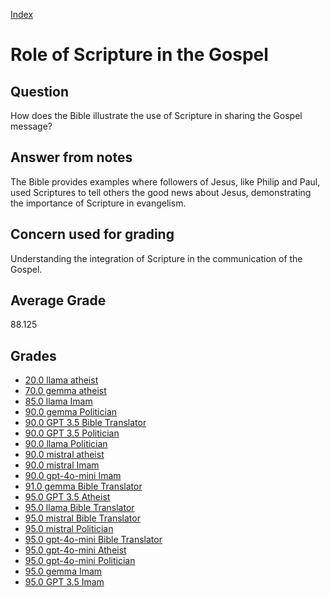 
[Index](../../index.md)
# Role of Scripture in the Gospel
## Question
How does the Bible illustrate the use of Scripture in sharing the Gospel message?

## Answer from notes
The Bible provides examples where followers of Jesus, like Philip and Paul, used Scriptures to tell others the good news about Jesus, demonstrating the importance of Scripture in evangelism.

## Concern used for grading
Understanding the integration of Scripture in the communication of the Gospel.

## Average Grade
88.125

## Grades
 * [20.0 llama atheist](../answers/llama_atheist/Role_of_Scripture_in_the_Gospel.md)
 * [70.0 gemma atheist](../answers/gemma_atheist/Role_of_Scripture_in_the_Gospel.md)
 * [85.0 llama Imam](../answers/llama_Imam/Role_of_Scripture_in_the_Gospel.md)
 * [90.0 gemma Politician](../answers/gemma_Politician/Role_of_Scripture_in_the_Gospel.md)
 * [90.0 GPT 3.5 Bible Translator](../answers/GPT_3.5_Bible_Translator/Role_of_Scripture_in_the_Gospel.md)
 * [90.0 GPT 3.5 Politician](../answers/GPT_3.5_Politician/Role_of_Scripture_in_the_Gospel.md)
 * [90.0 llama Politician](../answers/llama_Politician/Role_of_Scripture_in_the_Gospel.md)
 * [90.0 mistral atheist](../answers/mistral_atheist/Role_of_Scripture_in_the_Gospel.md)
 * [90.0 mistral Imam](../answers/mistral_Imam/Role_of_Scripture_in_the_Gospel.md)
 * [90.0 gpt-4o-mini Imam](../answers/gpt-4o-mini_Imam/Role_of_Scripture_in_the_Gospel.md)
 * [91.0 gemma Bible Translator](../answers/gemma_Bible_Translator/Role_of_Scripture_in_the_Gospel.md)
 * [95.0 GPT 3.5 Atheist](../answers/GPT_3.5_Atheist/Role_of_Scripture_in_the_Gospel.md)
 * [95.0 llama Bible Translator](../answers/llama_Bible_Translator/Role_of_Scripture_in_the_Gospel.md)
 * [95.0 mistral Bible Translator](../answers/mistral_Bible_Translator/Role_of_Scripture_in_the_Gospel.md)
 * [95.0 mistral Politician](../answers/mistral_Politician/Role_of_Scripture_in_the_Gospel.md)
 * [95.0 gpt-4o-mini Bible Translator](../answers/gpt-4o-mini_Bible_Translator/Role_of_Scripture_in_the_Gospel.md)
 * [95.0 gpt-4o-mini Atheist](../answers/gpt-4o-mini_Atheist/Role_of_Scripture_in_the_Gospel.md)
 * [95.0 gpt-4o-mini Politician](../answers/gpt-4o-mini_Politician/Role_of_Scripture_in_the_Gospel.md)
 * [95.0 gemma Imam](../answers/gemma_Imam/Role_of_Scripture_in_the_Gospel.md)
 * [95.0 GPT 3.5 Imam](../answers/GPT_3.5_Imam/Role_of_Scripture_in_the_Gospel.md)
